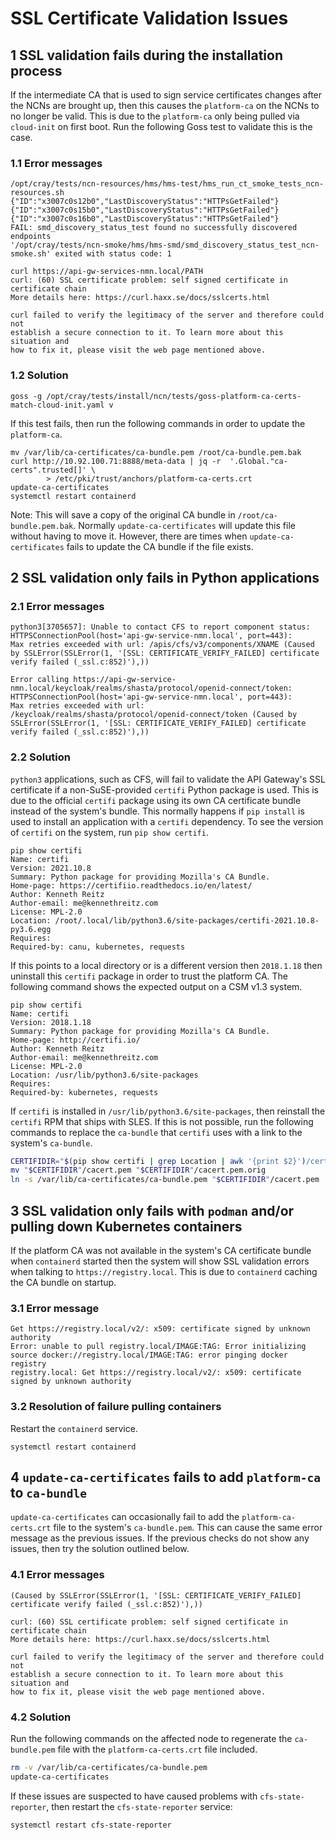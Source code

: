 # SSL Certificate Validation Issues

## 1 SSL validation fails during the installation process

If the intermediate CA that is used to sign service certificates changes after
the NCNs are brought up, then this causes the `platform-ca` on the NCNs to no
longer be valid. This is due to the `platform-ca` only being pulled via `cloud-init`
on first boot. Run the following Goss test to validate this is the case.

### 1.1 Error messages

```console
/opt/cray/tests/ncn-resources/hms/hms-test/hms_run_ct_smoke_tests_ncn-resources.sh
{"ID":"x3007c0s12b0","LastDiscoveryStatus":"HTTPsGetFailed"}
{"ID":"x3007c0s15b0","LastDiscoveryStatus":"HTTPsGetFailed"}
{"ID":"x3007c0s16b0","LastDiscoveryStatus":"HTTPsGetFailed"}
FAIL: smd_discovery_status_test found no successfully discovered endpoints
'/opt/cray/tests/ncn-smoke/hms/hms-smd/smd_discovery_status_test_ncn-smoke.sh' exited with status code: 1
```

```console
curl https://api-gw-services-nmn.local/PATH
curl: (60) SSL certificate problem: self signed certificate in certificate chain
More details here: https://curl.haxx.se/docs/sslcerts.html

curl failed to verify the legitimacy of the server and therefore could not
establish a secure connection to it. To learn more about this situation and
how to fix it, please visit the web page mentioned above.
```

### 1.2 Solution

```console
goss -g /opt/cray/tests/install/ncn/tests/goss-platform-ca-certs-match-cloud-init.yaml v
```

If this test fails, then run the following commands in order to update the `platform-ca`.

```console
mv /var/lib/ca-certificates/ca-bundle.pem /root/ca-bundle.pem.bak
curl http://10.92.100.71:8888/meta-data | jq -r  '.Global."ca-certs".trusted[]' \
        > /etc/pki/trust/anchors/platform-ca-certs.crt
update-ca-certificates
systemctl restart containerd
```

Note: This will save a copy of the original CA bundle in `/root/ca-bundle.pem.bak`.
Normally `update-ca-certificates` will update this file without having to move
it. However, there are times when `update-ca-certificates` fails to update the
CA bundle if the file exists.

## 2 SSL validation only fails in Python applications

### 2.1 Error messages

```text
python3[3705657]: Unable to contact CFS to report component status: HTTPSConnectionPool(host='api-gw-service-nmn.local', port=443):
Max retries exceeded with url: /apis/cfs/v3/components/XNAME (Caused by SSLError(SSLError(1, '[SSL: CERTIFICATE_VERIFY_FAILED] certificate
verify failed (_ssl.c:852)'),))
```

```text
Error calling https://api-gw-service-nmn.local/keycloak/realms/shasta/protocol/openid-connect/token: HTTPSConnectionPool(host='api-gw-service-nmn.local', port=443):
Max retries exceeded with url: /keycloak/realms/shasta/protocol/openid-connect/token (Caused by SSLError(SSLError(1, '[SSL: CERTIFICATE_VERIFY_FAILED] certificate verify failed (_ssl.c:852)'),))
```

### 2.2 Solution

`python3` applications, such as CFS, will fail to validate the API Gateway's SSL
certificate if a non-SuSE-provided `certifi` Python package is used. This is due
to the official `certifi` package using its own CA certificate bundle instead
of the system's bundle. This normally happens if `pip install` is used to
install an application with a `certifi` dependency. To see the version of `certifi`
on the system, run `pip show certifi`.

```console
pip show certifi
Name: certifi
Version: 2021.10.8
Summary: Python package for providing Mozilla's CA Bundle.
Home-page: https://certifiio.readthedocs.io/en/latest/
Author: Kenneth Reitz
Author-email: me@kennethreitz.com
License: MPL-2.0
Location: /root/.local/lib/python3.6/site-packages/certifi-2021.10.8-py3.6.egg
Requires:
Required-by: canu, kubernetes, requests
```

If this points to a local directory or is a different version then `2018.1.18`
then uninstall this `certifi` package in order to trust the
platform CA. The following command shows the expected output on a CSM v1.3
system.

```console
pip show certifi
Name: certifi
Version: 2018.1.18
Summary: Python package for providing Mozilla's CA Bundle.
Home-page: http://certifi.io/
Author: Kenneth Reitz
Author-email: me@kennethreitz.com
License: MPL-2.0
Location: /usr/lib/python3.6/site-packages
Requires:
Required-by: kubernetes, requests
```

If `certifi` is installed in `/usr/lib/python3.6/site-packages`, then
reinstall the `certifi` RPM that ships with SLES. If this is not possible,
run the following commands to replace the `ca-bundle` that `certifi` uses
with a link to the system's `ca-bundle`.

```bash
CERTIFIDIR="$(pip show certifi | grep Location | awk '{print $2}')/certifi"
mv "$CERTIFIDIR"/cacert.pem "$CERTIFIDIR"/cacert.pem.orig
ln -s /var/lib/ca-certificates/ca-bundle.pem "$CERTIFIDIR"/cacert.pem
```

## 3 SSL validation only fails with `podman` and/or pulling down Kubernetes containers

If the platform CA was not available in the system's CA certificate bundle when
`containerd` started then the system will show SSL validation errors when talking
to `https://registry.local`. This is due to `containerd` caching the CA bundle on
startup.

### 3.1 Error message

```text
Get https://registry.local/v2/: x509: certificate signed by unknown authority
Error: unable to pull registry.local/IMAGE:TAG: Error initializing source docker://registry.local/IMAGE:TAG: error pinging docker registry
registry.local: Get https://registry.local/v2/: x509: certificate signed by unknown authority
```

### 3.2 Resolution of failure pulling containers

Restart the `containerd` service.

```console
systemctl restart containerd
```

## 4 `update-ca-certificates` fails to add `platform-ca` to `ca-bundle`

`update-ca-certificates` can occasionally fail to add the `platform-ca-certs.crt`
file to the system's `ca-bundle.pem`. This can cause the same error message as the
previous issues. If the previous checks do not show any issues, then try the
solution outlined below.

### 4.1 Error messages

```text
(Caused by SSLError(SSLError(1, '[SSL: CERTIFICATE_VERIFY_FAILED] certificate verify failed (_ssl.c:852)'),))
```

```text
curl: (60) SSL certificate problem: self signed certificate in certificate chain
More details here: https://curl.haxx.se/docs/sslcerts.html

curl failed to verify the legitimacy of the server and therefore could not
establish a secure connection to it. To learn more about this situation and
how to fix it, please visit the web page mentioned above.
```

### 4.2 Solution

Run the following commands on the affected node to regenerate the `ca-bundle.pem` file with the `platform-ca-certs.crt` file included.

```bash
rm -v /var/lib/ca-certificates/ca-bundle.pem
update-ca-certificates
```

If these issues are suspected to have caused problems with `cfs-state-reporter`, then restart the `cfs-state-reporter` service:

```bash
systemctl restart cfs-state-reporter
```
